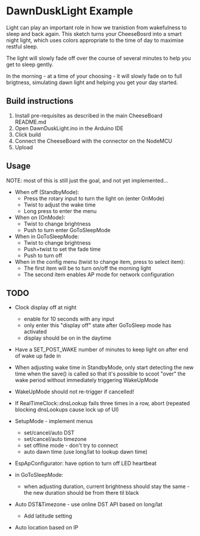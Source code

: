 # DawnDuskLight Example

Light can play an important role in how we tranistion from wakefulness to sleep and back again. This sketch turns your CheeseBosrd into a smart night light, which uses colors appropriate to the time of day to maximise restful sleep.  

The light will slowly fade off over the course of several minutes to help you get to sleep gently.  

In the morning - at a time of your choosing - it will slowly fade on to full brigtness, simulating dawn light and helping you get your day started.

## Build instructions

1. Install pre-requisites as described in the main CheeseBoard README.md
2. Open DawnDuskLight.ino in the Arduino IDE
3. Click build
4. Connect the CheeseBoard with the connector on the NodeMCU
5. Upload

## Usage

NOTE: most of this is still just the goal, and not yet implemented...

* When off (StandbyMode):
   * Press the rotary input to turn the light on (enter OnMode)
   * Twist to adjust the wake time
   * Long press to enter the menu
* When on (OnMode):
   * Twist to change brightness
   * Push to turn enter GoToSleepMode
* When in GoToSleepMode:
   * Twist to change brightness
   * Push+twist to set the fade time
   * Push to turn off
* When in the config menu (twist to change item, press to select item):
   * The first item will be to turn on/off the morning light
   * The second item enables AP mode for network configuration
   
## TODO

+ Clock display off at night
  - enable for 10 seconds with any input
  - only enter this "display off" state after GoToSleep mode has activated
  - display should be on in the daytime

+ Have a SET_POST_WAKE number of minutes to keep light on after end of wake up fade in

+ When adjusting wake time in StandbyMode, only start detecting the new time when the save() is called so that 
  it's possible to scoot "over" the wake period without immediately triggering WakeUpMode


+ WakeUpMode should not re-trigger if cancelled!

+ If RealTimeClock::dnsLookup fails three times in a row, abort (repeated blocking dnsLookups cause lock up of UI)

+ SetupMode - implement menus
  + set/cancel/auto DST
  + set/cancel/auto timezone
  + set offline mode - don't try to connect
  + auto dawn time (use long/lat to lookup dawn time)

+ EspApConfigurator: have option to turn off LED heartbeat

+ in GoToSleepMode:
  + when adjusting duration, current brightness should stay the same - the new duration should be from there til black

+ Auto DST&Timezone - use online DST API based on long/lat
  - Add latitude setting

+ Auto location based on IP

